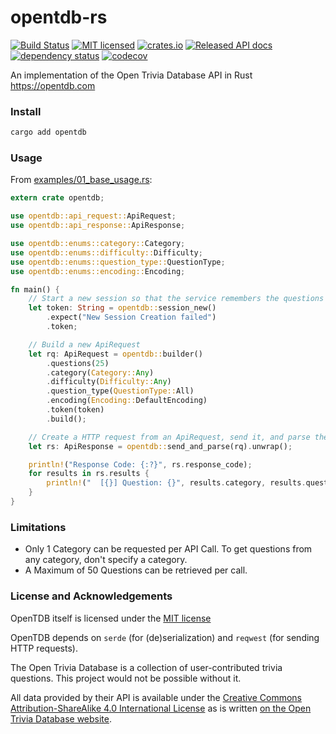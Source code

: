 # opentdb-rs

[![Build Status](https://travis-ci.org/Zarthus/opentdb-rs.svg?branch=master)](https://travis-ci.org/Zarthus/opentdb-rs)
[![MIT licensed](https://img.shields.io/badge/license-MIT-blue.svg)](./LICENSE)
[![crates.io](https://meritbadge.herokuapp.com/opentdb)](https://crates.io/crates/opentdb)
[![Released API docs](https://docs.rs/opentdb/badge.svg)](https://docs.rs/opentdb)
[![dependency status](https://deps.rs/repo/github/zarthus/opentdb-rs/status.svg)](https://deps.rs/repo/github/zarthus/opentdb-rs)
[![codecov](https://codecov.io/gh/zarthus/opentdb-rs/branch/master/graph/badge.svg)](https://codecov.io/gh/zarthus/opentdb-rs/branch/master/)

An implementation of the Open Trivia Database API in Rust <https://opentdb.com>

### Install

```bash
cargo add opentdb
```

### Usage

From [examples/01_base_usage.rs](examples/01_base_usage.rs):

```rust
extern crate opentdb;

use opentdb::api_request::ApiRequest;
use opentdb::api_response::ApiResponse;

use opentdb::enums::category::Category;
use opentdb::enums::difficulty::Difficulty;
use opentdb::enums::question_type::QuestionType;
use opentdb::enums::encoding::Encoding;

fn main() {
    // Start a new session so that the service remembers the questions we've received already.
    let token: String = opentdb::session_new()
        .expect("New Session Creation failed")
        .token;

    // Build a new ApiRequest
    let rq: ApiRequest = opentdb::builder()
        .questions(25)
        .category(Category::Any)
        .difficulty(Difficulty::Any)
        .question_type(QuestionType::All)
        .encoding(Encoding::DefaultEncoding)
        .token(token)
        .build();

    // Create a HTTP request from an ApiRequest, send it, and parse the JSON into an ApiResponse.
    let rs: ApiResponse = opentdb::send_and_parse(rq).unwrap();

    println!("Response Code: {:?}", rs.response_code);
    for results in rs.results {
        println!("  [{}] Question: {}", results.category, results.question);
    }
}
```

### Limitations

- Only 1 Category can be requested per API Call. To get questions from any category, don't specify a category.
- A Maximum of 50 Questions can be retrieved per call.

### License and Acknowledgements

OpenTDB itself is licensed under the [MIT license](LICENSE)

OpenTDB depends on `serde` (for (de)serialization) and `reqwest` (for sending HTTP requests).

The Open Trivia Database is a collection of user-contributed trivia questions. This project would not be
possible without it.

All data provided by their API is available under the [Creative Commons Attribution-ShareAlike 4.0 International License](https://creativecommons.org/licenses/by-sa/4.0/)
as is written [on the Open Trivia Database website](https://opentdb.com/api_config.php).